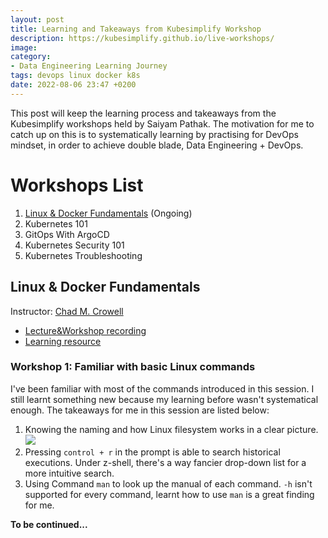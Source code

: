 ```yaml
---
layout: post
title: Learning and Takeaways from Kubesimplify Workshop
description: https://kubesimplify.github.io/live-workshops/
image: 
category:
- Data Engineering Learning Journey
tags: devops linux docker k8s
date: 2022-08-06 23:47 +0200
---
```

This post will keep the learning process and takeaways from the Kubesimplify workshops held by Saiyam Pathak. The motivation for me to catch up on this is to systematically learning by practising for DevOps mindset, in order to achieve double blade, Data Engineering + DevOps.

# Workshops List
1. [Linux & Docker Fundamentals](#linux--docker-fundamentals) (Ongoing)
2. Kubernetes 101
3. GitOps With ArgoCD
4. Kubernetes Security 101
5. Kubernetes Troubleshooting


## Linux & Docker Fundamentals 
Instructor: [Chad M. Crowell](https://github.com/chadmcrowell)

- [Lecture&Workshop recording](https://youtu.be/EUu1E_YKGTw)
- [Learning resource](https://github.com/chadmcrowell/linux-docker)

### Workshop 1: Familiar with basic Linux commands

I've been familiar with most of the commands introduced in this session. I still learnt something new because my learning before wasn't systematical enough. The takeaways for me in this session are listed below:

1. Knowing the naming and how Linux filesystem works in a clear picture.
![](https://s3.eu-central-1.amazonaws.com/samueltyh.github.io/posts/linux_filesystem.png)
2. Pressing `control + r` in the prompt is able to search historical executions. Under z-shell, there's a way fancier drop-down list for a more intuitive search.
3. Using Command `man` to look up the manual of each command. `-h` isn't supported for every command, learnt how to use `man` is a great finding for me.


**To be continued...**
